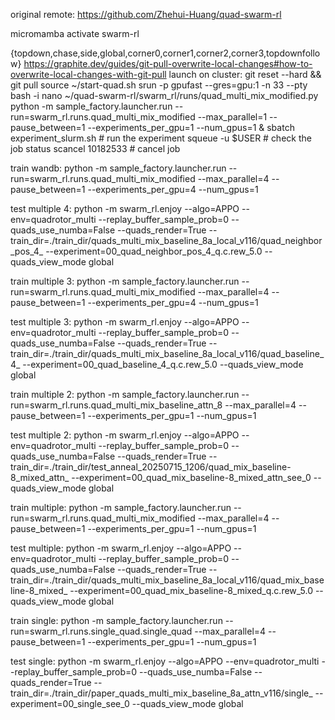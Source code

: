 original remote: https://github.com/Zhehui-Huang/quad-swarm-rl

micromamba activate swarm-rl

{topdown,chase,side,global,corner0,corner1,corner2,corner3,topdownfollow}
https://graphite.dev/guides/git-pull-overwrite-local-changes#how-to-overwrite-local-changes-with-git-pull
launch on cluster:
git reset --hard && git pull
source ~/start-quad.sh
srun -p gpufast --gres=gpu:1 -n 33  --pty bash -i
nano ~/quad-swarm-rl/swarm_rl/runs/quad_multi_mix_modified.py
python -m sample_factory.launcher.run --run=swarm_rl.runs.quad_multi_mix_modified --max_parallel=1 --pause_between=1 --experiments_per_gpu=1 --num_gpus=1 &
sbatch experiment_slurm.sh  # run the experiment
squeue -u $USER  # check the job status
scancel 10182533  # cancel job


train wandb:
python -m sample_factory.launcher.run --run=swarm_rl.runs.quad_multi_mix_modified --max_parallel=4 --pause_between=1 --experiments_per_gpu=4 --num_gpus=1


test multiple 4:
python -m swarm_rl.enjoy --algo=APPO --env=quadrotor_multi --replay_buffer_sample_prob=0 --quads_use_numba=False --quads_render=True --train_dir=./train_dir/quads_multi_mix_baseline_8a_local_v116/quad_neighbor_pos_4_ --experiment=00_quad_neighbor_pos_4_q.c.rew_5.0 --quads_view_mode global

train multiple 3:
python -m sample_factory.launcher.run --run=swarm_rl.runs.quad_multi_mix_modified --max_parallel=4 --pause_between=1 --experiments_per_gpu=4 --num_gpus=1

test multiple 3:
python -m swarm_rl.enjoy --algo=APPO --env=quadrotor_multi --replay_buffer_sample_prob=0 --quads_use_numba=False --quads_render=True --train_dir=./train_dir/quads_multi_mix_baseline_8a_local_v116/quad_baseline_4_ --experiment=00_quad_baseline_4_q.c.rew_5.0 --quads_view_mode global

train multiple 2:
python -m sample_factory.launcher.run --run=swarm_rl.runs.quad_multi_mix_baseline_attn_8 --max_parallel=4 --pause_between=1 --experiments_per_gpu=1 --num_gpus=1

test multiple 2:
python -m swarm_rl.enjoy --algo=APPO --env=quadrotor_multi --replay_buffer_sample_prob=0 --quads_use_numba=False --quads_render=True --train_dir=./train_dir/test_anneal_20250715_1206/quad_mix_baseline-8_mixed_attn_ --experiment=00_quad_mix_baseline-8_mixed_attn_see_0 --quads_view_mode global

train multiple:
python -m sample_factory.launcher.run --run=swarm_rl.runs.quad_multi_mix_modified --max_parallel=4 --pause_between=1 --experiments_per_gpu=1 --num_gpus=1

test multiple:
python -m swarm_rl.enjoy --algo=APPO --env=quadrotor_multi --replay_buffer_sample_prob=0 --quads_use_numba=False --quads_render=True --train_dir=./train_dir/quads_multi_mix_baseline_8a_local_v116/quad_mix_baseline-8_mixed_ --experiment=00_quad_mix_baseline-8_mixed_q.c.rew_5.0 --quads_view_mode global

train single:
python -m sample_factory.launcher.run --run=swarm_rl.runs.single_quad.single_quad --max_parallel=4 --pause_between=1 --experiments_per_gpu=1 --num_gpus=1

test single:
python -m swarm_rl.enjoy --algo=APPO --env=quadrotor_multi --replay_buffer_sample_prob=0 --quads_use_numba=False --quads_render=True --train_dir=./train_dir/paper_quads_multi_mix_baseline_8a_attn_v116/single_ --experiment=00_single_see_0 --quads_view_mode global
